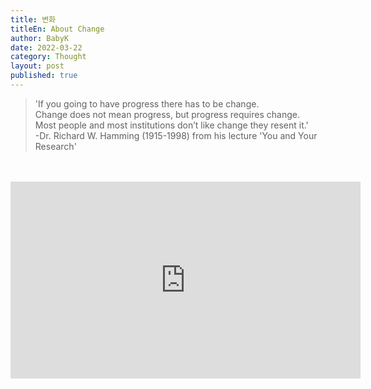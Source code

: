 ```yaml
---
title: 변화
titleEn: About Change
author: BabyK
date: 2022-03-22
category: Thought
layout: post
published: true
---
```


>'If you going to have progress there has to be change.  
Change does not mean progress, but progress requires change.  
Most people and most institutions don’t like change they resent it.'  
-Dr. Richard W. Hamming (1915-1998) from his lecture 'You and Your Research'

<br>
<br>
<iframe width="560" height="315" src="https://www.youtube.com/embed/a1zDuOPkMSw?start=2282" title="YouTube video player" frameborder="0" allow="accelerometer; autoplay; clipboard-write; encrypted-media; gyroscope; picture-in-picture" allowfullscreen></iframe>